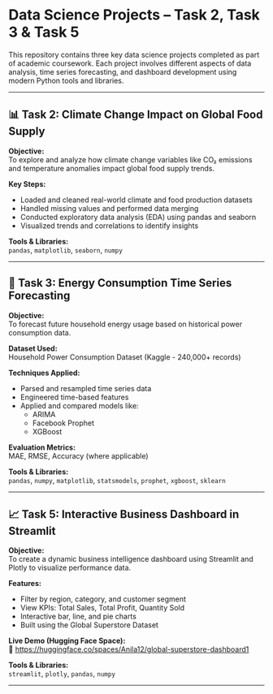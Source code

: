 # Data Science Projects – Task 2, Task 3 & Task 5

This repository contains three key data science projects completed as part of academic coursework. Each project involves different aspects of data analysis, time series forecasting, and dashboard development using modern Python tools and libraries.

---

## 📊 Task 2: Climate Change Impact on Global Food Supply

**Objective:**  
To explore and analyze how climate change variables like CO₂ emissions and temperature anomalies impact global food supply trends.

**Key Steps:**
- Loaded and cleaned real-world climate and food production datasets
- Handled missing values and performed data merging
- Conducted exploratory data analysis (EDA) using pandas and seaborn
- Visualized trends and correlations to identify insights

**Tools & Libraries:**  
`pandas`, `matplotlib`, `seaborn`, `numpy`

---

## 🔌 Task 3: Energy Consumption Time Series Forecasting

**Objective:**  
To forecast future household energy usage based on historical power consumption data.

**Dataset Used:**  
Household Power Consumption Dataset (Kaggle - 240,000+ records)

**Techniques Applied:**
- Parsed and resampled time series data
- Engineered time-based features
- Applied and compared models like:
  - ARIMA
  - Facebook Prophet
  - XGBoost

**Evaluation Metrics:**  
MAE, RMSE, Accuracy (where applicable)

**Tools & Libraries:**  
`pandas`, `numpy`, `matplotlib`, `statsmodels`, `prophet`, `xgboost`, `sklearn`

---

## 📈 Task 5: Interactive Business Dashboard in Streamlit

**Objective:**  
To create a dynamic business intelligence dashboard using Streamlit and Plotly to visualize performance data.

**Features:**
- Filter by region, category, and customer segment
- View KPIs: Total Sales, Total Profit, Quantity Sold
- Interactive bar, line, and pie charts
- Built using the Global Superstore Dataset

**Live Demo (Hugging Face Space):**  
🔗 https://huggingface.co/spaces/Anila12/global-superstore-dashboard1

**Tools & Libraries:**  
`streamlit`, `plotly`, `pandas`, `numpy`

---


